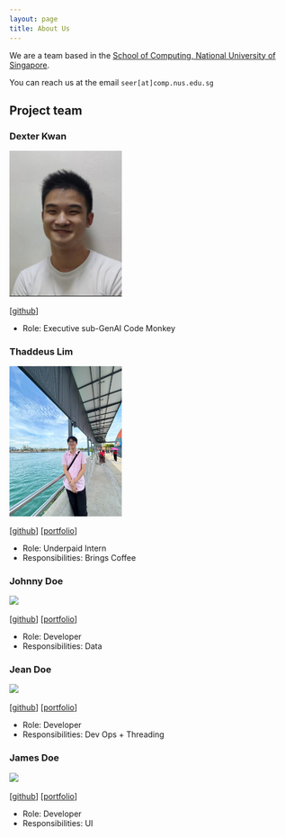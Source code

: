 ```yaml
---
layout: page
title: About Us
---
```


We are a team based in the [School of Computing, National University of Singapore](https://www.comp.nus.edu.sg).

You can reach us at the email `seer[at]comp.nus.edu.sg`

## Project team

### Dexter Kwan

<img src="images/dexterkwxn.png" width="200px">

[[github](https://github.com/dexterkwxn)]

* Role: Executive sub-GenAI Code Monkey

### Thaddeus Lim

<img src="images/lyhthaddeus.png" width="200px">

[[github](http://github.com/lyhthaddeus)]
[[portfolio](team/johndoe.md)]

* Role: Underpaid Intern
* Responsibilities: Brings Coffee

### Johnny Doe

<img src="images/johndoe.png" width="200px">

[[github](http://github.com/johndoe)] [[portfolio](team/johndoe.md)]

* Role: Developer
* Responsibilities: Data

### Jean Doe

<img src="images/johndoe.png" width="200px">

[[github](http://github.com/johndoe)]
[[portfolio](team/johndoe.md)]

* Role: Developer
* Responsibilities: Dev Ops + Threading

### James Doe

<img src="images/johndoe.png" width="200px">

[[github](http://github.com/johndoe)]
[[portfolio](team/johndoe.md)]

* Role: Developer
* Responsibilities: UI

